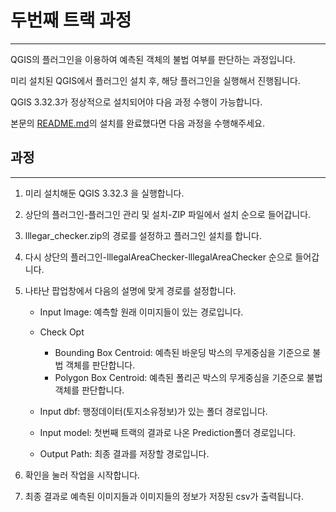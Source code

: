 # 두번째 트랙 과정
---

QGIS의 플러그인을 이용하여 예측된 객체의 불법 여부를 판단하는 과정입니다.

미리 설치된 QGIS에서 플러그인 설치 후, 해당 플러그인을 실행해서 진행됩니다.

QGIS 3.32.3가 정상적으로 설치되어야 다음 과정 수행이 가능합니다.

본문의 [README.md](https://github.com/tjdeo1102/JBNU_Capstone-2023/blob/main/README.md)의 설치를 완료했다면 다음 과정을 수행해주세요.

## 과정
---

1. 미리 설치해둔 QGIS 3.32.3 을 실행합니다.

2. 상단의 플러그인-플러그인 관리 및 설치-ZIP 파일에서 설치 순으로 들어갑니다.

3. lllegar_checker.zip의 경로를 설정하고 플러그인 설치를 합니다.

4. 다시 상단의 플러그인-lllegalAreaChecker-lllegalAreaChecker 순으로 들어갑니다.

5. 나타난 팝업창에서 다음의 설명에 맞게 경로를 설정합니다.
   
   + Input Image: 예측할 원래 이미지들이 있는 경로입니다.
          
   + Check Opt
     
      + Bounding Box Centroid: 예측된 바운딩 박스의 무게중심을 기준으로 불법 객체를 판단합니다.
      + Polygon Box Centroid: 예측된 폴리곤 박스의 무게중심을 기준으로 불법 객체를 판단합니다.
        
   + Input dbf: 행정데이터(토지소유정보)가 있는 폴더 경로입니다.
     
   + Input model: 첫번째 트랙의 결과로 나온 Prediction폴더 경로입니다.
     
   + Output Path: 최종 결과를 저장할 경로입니다.

6. 확인을 눌러 작업을 시작합니다.

7. 최종 결과로 예측된 이미지들과 이미지들의 정보가 저장된 csv가 출력됩니다.
